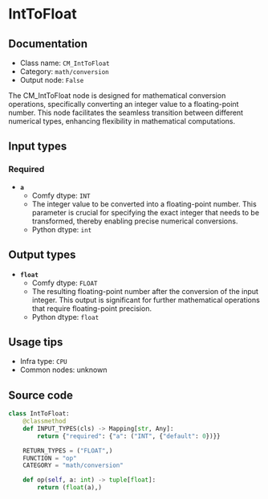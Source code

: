 # IntToFloat
## Documentation
- Class name: `CM_IntToFloat`
- Category: `math/conversion`
- Output node: `False`

The CM_IntToFloat node is designed for mathematical conversion operations, specifically converting an integer value to a floating-point number. This node facilitates the seamless transition between different numerical types, enhancing flexibility in mathematical computations.
## Input types
### Required
- **`a`**
    - Comfy dtype: `INT`
    - The integer value to be converted into a floating-point number. This parameter is crucial for specifying the exact integer that needs to be transformed, thereby enabling precise numerical conversions.
    - Python dtype: `int`
## Output types
- **`float`**
    - Comfy dtype: `FLOAT`
    - The resulting floating-point number after the conversion of the input integer. This output is significant for further mathematical operations that require floating-point precision.
    - Python dtype: `float`
## Usage tips
- Infra type: `CPU`
- Common nodes: unknown


## Source code
```python
class IntToFloat:
    @classmethod
    def INPUT_TYPES(cls) -> Mapping[str, Any]:
        return {"required": {"a": ("INT", {"default": 0})}}

    RETURN_TYPES = ("FLOAT",)
    FUNCTION = "op"
    CATEGORY = "math/conversion"

    def op(self, a: int) -> tuple[float]:
        return (float(a),)

```
